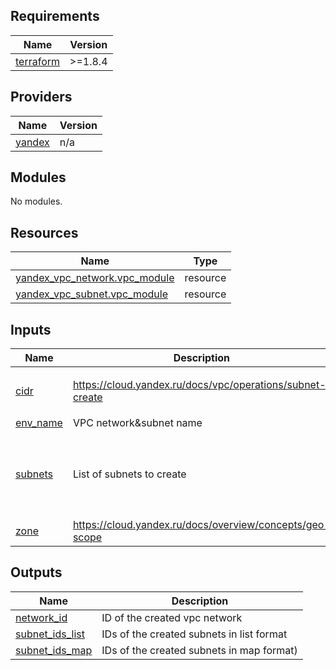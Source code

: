 ## Requirements

| Name | Version |
|------|---------|
| <a name="requirement_terraform"></a> [terraform](#requirement\_terraform) | >=1.8.4 |

## Providers

| Name | Version |
|------|---------|
| <a name="provider_yandex"></a> [yandex](#provider\_yandex) | n/a |

## Modules

No modules.

## Resources

| Name | Type |
|------|------|
| [yandex_vpc_network.vpc_module](https://registry.terraform.io/providers/yandex-cloud/yandex/latest/docs/resources/vpc_network) | resource |
| [yandex_vpc_subnet.vpc_module](https://registry.terraform.io/providers/yandex-cloud/yandex/latest/docs/resources/vpc_subnet) | resource |

## Inputs

| Name | Description | Type | Default | Required |
|------|-------------|------|---------|:--------:|
| <a name="input_cidr"></a> [cidr](#input\_cidr) | https://cloud.yandex.ru/docs/vpc/operations/subnet-create | `list(string)` | <pre>[<br>  "10.0.1.0/24"<br>]</pre> | no |
| <a name="input_env_name"></a> [env\_name](#input\_env\_name) | VPC network&subnet name | `string` | `"vpc_net"` | no |
| <a name="input_subnets"></a> [subnets](#input\_subnets) | List of subnets to create | <pre>list(object({<br>    zone = string<br>    cidr = string<br>  }))</pre> | <pre>[<br>  {<br>    "cidr": "10.0.1.0/24",<br>    "zone": "ru-central1-a"<br>  }<br>]</pre> | no |
| <a name="input_zone"></a> [zone](#input\_zone) | https://cloud.yandex.ru/docs/overview/concepts/geo-scope | `string` | `"ru-central1-a"` | no |

## Outputs

| Name | Description |
|------|-------------|
| <a name="output_network_id"></a> [network\_id](#output\_network\_id) | ID of the created vpc network |
| <a name="output_subnet_ids_list"></a> [subnet\_ids\_list](#output\_subnet\_ids\_list) | IDs of the created subnets in list format |
| <a name="output_subnet_ids_map"></a> [subnet\_ids\_map](#output\_subnet\_ids\_map) | IDs of the created subnets in map format) |
